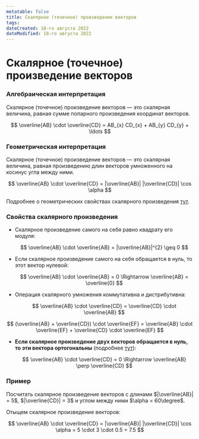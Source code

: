 ```yaml
---
metatable: false
title: Скалярное (точечное) произведение векторов
tags:
dateCreated: 18-го августа 2022
dateModified: 18-го августа 2022
---
```


# Скалярное (точечное) произведение векторов

### Алгебраическая интерпретация

Скалярное (точечное) произведение векторов — это скалярная величина, равная сумме попарного произведения координат векторов.

$$
\overline{AB} \cdot \overline{CD} = AB_{x} CD_{x} + AB_{y} CD_{y} + \ldots
$$

### Геометрическая интерпретация

Скалярное (точечное) произведение векторов — это скалярная величина, равная произведению длин векторов умноженного на косинус угла между ними.

$$
\overline{AB} \cdot \overline{CD} = |\overline{AB}| |\overline{CD}| \cos \alpha
$$

Подробнее о геометрических свойствах скалярного произведения [тут](%D0%93%D0%B5%D0%BE%D0%BC%D0%B5%D1%82%D1%80%D0%B8%D1%87%D0%B5%D1%81%D0%BA%D0%B8%D0%B9%20%D1%81%D0%BC%D1%8B%D1%81%D0%BB%20%D1%81%D0%BA%D0%B0%D0%BB%D1%8F%D1%80%D0%BD%D0%BE%D0%B3%D0%BE%20%D0%BF%D1%80%D0%BE%D0%B8%D0%B7%D0%B2%D0%B5%D0%B4%D0%B5%D0%BD%D0%B8%D1%8F.md).

### Свойства скалярного произведения

- Скалярное произведение самого на себя равно квадрату его модуля:
  
  $$
 \overline{AB} \cdot \overline{AB} = |\overline{AB}|^{2} \geq 0
 $$
 
- Если скалярное произведение самого на себя обращается в нуль, то этот вектор нулевой:
  
  $$
 \overline{AB} \cdot \overline{AB} = 0 \Rightarrow \overline{AB} = \overline{0}
 $$

- Операция скалярного умножения коммутативна и дистрибутивна:
  
  $$
 \overline{AB} \cdot \overline{CD} = \overline{CD} \cdot \overline{AB}
 $$
 
 $$
 (\overline{AB} + \overline{CD}) \cdot \overline{EF} = \overline{AB} \cdot \overline{EF} + \overline{CD} \cdot \overline{EF}
 $$

- **Если скалярное произведение двух векторов обращается в нуль, то эти вектора ортогональны** (подробнее [тут](%D0%9E%D1%80%D1%82%D0%BE%D0%B3%D0%BE%D0%BD%D0%B0%D0%BB%D1%8C%D0%BD%D0%BE%D1%81%D1%82%D1%8C%20%D0%B2%D0%B5%D0%BA%D1%82%D0%BE%D1%80%D0%BE%D0%B2.md)):
  
  $$
 \overline{AB} \cdot \overline{CD} = 0 \Rightarrow \overline{AB} \perp \overline{CD}
 $$

### Пример

Посчитать скалярное произведение векторов с длинами $|\overline{AB}| = 5$, $|\overline{CD}| = 3$ и углом между ними $\alpha = 60\degree$.

Отыщем скалярное произведение векторов:

$$
\overline{AB} \cdot \overline{CD} = |\overline{AB}| |\overline{CD}| \cos \alpha = 5 \cdot 3 \cdot 0.5 = 7.5
$$

